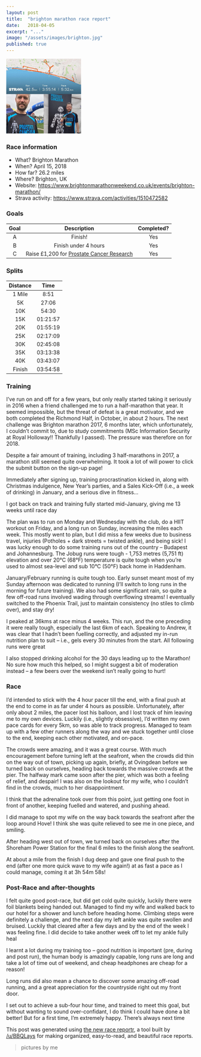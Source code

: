 ```yaml
---
layout: post
title:  "brighton marathon race report"
date:   2018-04-05
excerpt: "..."
image: "/assets/images/brighton.jpg"
published: true
---
```


<span class="image left"><img src="/assets/images/brighton_marathon.jpg" alt="" width=200></span>

### Race information
- What? Brighton Marathon
- When? April 15, 2018
- How far? 26.2 miles
- Where? Brighton, UK
- Website: https://www.brightonmarathonweekend.co.uk/events/brighton-marathon/
- Strava activity: https://www.strava.com/activities/1510472582

### Goals

| Goal |                                             Description                                            | Completed? |
|:----:|:--------------------------------------------------------------------------------------------------:|:----------:|
| A    | Finish!                                                                                            | Yes        |
| B    | Finish under 4 hours                                                                               | Yes        |
| C    | Raise £1,200 for [Prostate Cancer Research](https://www.justgiving.com/fundraising/skbrighton2018) | Yes        |

### Splits

| Distance |   Time   |
|:--------:|:--------:|
| 1 Mile   | 8:51     |
| 5K       | 27:06    |
| 10K      | 54:30    |
| 15K      | 01:21:57 |
| 20K      | 01:55:19 |
| 25K      | 02:17:09 |
| 30K      | 02:45:08 |
| 35K      | 03:13:38 |
| 40K      | 03:43:07 |
| Finish   | 03:54:58 |

### Training

I’ve run on and off for a few years, but only really started taking it seriously in 2016 when a friend challenged me to run a half-marathon that year. It seemed impossible, but the threat of defeat is a great motivator, and we both completed the Richmond Half, in October, in about 2 hours. The next challenge was Brighton marathon 2017, 6 months later, which unfortunately, I couldn’t commit to, due to study commitments (MSc Information Security at Royal Holloway!! Thankfully I passed). The pressure was therefore on for 2018. 

Despite a fair amount of training, including 3 half-marathons in 2017, a marathon still seemed quite overwhelming. It took a lot of will power to click the submit button on the sign-up page! 

Immediately after signing up, training procrastination kicked in, along with Christmas indulgence, New Year’s parties, and a Sales Kick-Off (i.e., a week of drinking) in January, and a serious dive in fitness…

I got back on track and training fully started mid-January, giving me 13 weeks until race day

The plan was to run on Monday and Wednesday with the club, do a HIIT workout on Friday, and a long run on Sunday, increasing the miles each week. This mostly went to plan, but I did miss a few weeks due to business travel, injuries (Potholes + dark streets = twisted ankle), and being sick! I was lucky enough to do some training runs out of the country – Budapest and Johannesburg. The Jobug runs were tough - 1,753 metres (5,751 ft) elevation and over 20°C (68°F) temperature is quite tough when you’re used to almost sea-level and sub 10°C (50°F) back home in Haddenham.

January/February running is quite tough too. Early sunset meant most of my Sunday afternoon was dedicated to running (I’ll switch to long runs in the morning for future training). We also had some significant rain, so quite a few off-road runs involved wading through overflowing streams! I eventually switched to the Phoenix Trail, just to maintain consistency (no stiles to climb over), and stay dry!

I peaked at 36kms at race minus 4 weeks. This run, and the one preceding it were really tough, especially the last 6km of each. Speaking to Andrew, it was clear that I hadn’t been fuelling correctly, and adjusted my in-run nutrition plan to suit – i.e., gels every 30 minutes from the start. All following runs were great

I also stopped drinking alcohol for the 30 days leading up to the Marathon! No sure how much this helped, so I might suggest a bit of moderation instead – a few beers over the weekend isn’t really going to hurt!

### Race
I’d intended to stick with the 4 hour pacer till the end, with a final push at the end to come in as far under 4 hours as possible. Unfortunately, after only about 2 miles, the pacer lost his balloon, and I lost track of him leaving me to my own devices. Luckily (i.e., slightly obsessive), I’d written my own pace cards for every 5km, so was able to track progress. Managed to team up with a few other runners along the way and we stuck together until close to the end, keeping each other motivated, and on-pace.

The crowds were amazing, and it was a great course. With much encouragement before turning left at the seafront, when the crowds did thin on the way out of town, picking up again, briefly, at Ovingdean before we turned back on ourselves, heading back towards the massive crowds at the pier.
The halfway mark came soon after the pier, which was both a feeling of relief, and despair! I was also on the lookout for my wife, who I couldn’t find in the crowds, much to her disappointment.

I think that the adrenaline took over from this point, just getting one foot in front of another, keeping fuelled and watered, and pushing ahead.

I did manage to spot my wife on the way back towards the seafront after the loop around Hove! I think she was quite relieved to see me in one piece, and smiling.

After heading west out of town, we turned back on ourselves after the Shoreham Power Station for the final 6 miles to the finish along the seafront.

At about a mile from the finish I dug deep and gave one final push to the end (after one more quick wave to my wife again!) at as fast a pace as I could manage, coming it at 3h 54m 58s!

### Post-Race and after-thoughts 
I felt quite good post-race, but did get cold quite quickly, luckily there were foil blankets being handed out. Managed to find my wife and walked back to our hotel for a shower and lunch before heading home. Climbing steps were definitely a challenge, and the next day my left ankle was quite swollen and bruised. Luckily that cleared after a few days and by the end of the week I was feeling fine. I did decide to take another week off to let my ankle fully heal

I learnt a lot during my training too – good nutrition is important (pre, during and post run), the human body is amazingly capable, long runs are long and take a lot of time out of weekend, and cheap headphones are cheap for a reason! 

Long runs did also mean a chance to discover some amazing off-road running, and a great appreciation for the countryside right out my front door.

I set out to achieve a sub-four hour time, and trained to meet this goal, but without wanting to sound over-confidant, I do think I could have done a bit better! But for a first time, I’m extremely happy. There’s always next time

This post was generated using [the new race reportr](https://martellaj.github.io/race-reportr/), a tool built by [/u/BBQLays](https://www.reddit.com/u/bbqlays) for making organized, easy-to-read, and beautiful race reports.


> pictures by me